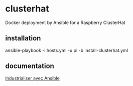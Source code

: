# clusterhat
Docker deployment by Ansible for a Raspberry ClusterHat

## installation
ansible-playbook -i hosts.yml -u pi -b install-clusterhat.yml

## documentation
<a href="https://www.sugarbug.fr/framboise/clusterhat_pi/ansible/">Industrialiser avec Ansible</a>
